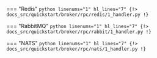 === "Redis"
    ```python linenums="1" hl_lines="7"
    {!> docs_src/quickstart/broker/rpc/redis/1_handler.py !}
    ```

=== "RabbitMQ"
    ```python linenums="1" hl_lines="7"
    {!> docs_src/quickstart/broker/rpc/rabbit/1_handler.py !}
    ```

=== "NATS"
    ```python linenums="1" hl_lines="7"
    {!> docs_src/quickstart/broker/rpc/nats/1_handler.py !}
    ```